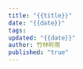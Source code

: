 ```yaml
---
title: "{{title}}"
date: "{{date}}"
tags:
updated: "{{date}}"
author: 竹林听雨
published: "true"
---
```

